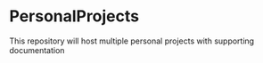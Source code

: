 # PersonalProjects
This repository will host multiple personal projects with supporting documentation 
